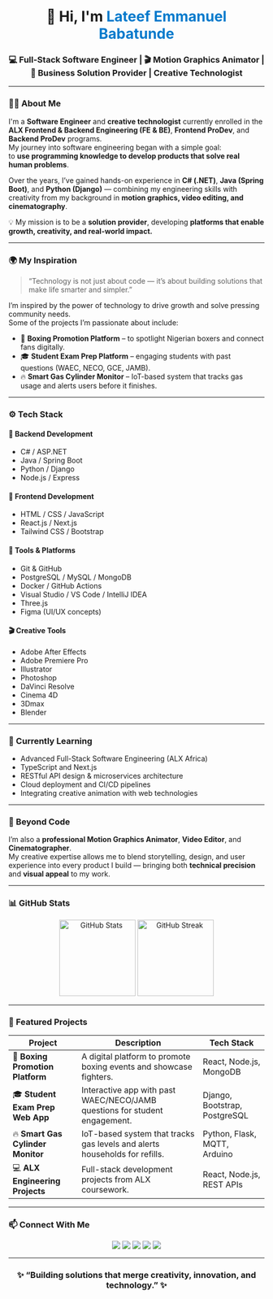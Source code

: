 <!-- Profile Header -->
<h1 align="center">👋 Hi, I'm <span style="color:#007acc;">Lateef Emmanuel Babatunde</span></h1>
<h3 align="center">💻 Full-Stack Software Engineer | 🎬 Motion Graphics Animator | 🚀 Business Solution Provider | Creative Technologist </h3>

---

<!-- Introduction -->
### 👨‍💻 About Me  

I'm a **Software Engineer** and **creative technologist** currently enrolled in the **ALX Frontend & Backend Engineering (FE & BE)**, **Frontend ProDev**, and **Backend ProDev** programs.  
My journey into software engineering began with a simple goal:  
to **use programming knowledge to develop products that solve real human problems**.  

Over the years, I’ve gained hands-on experience in **C# (.NET)**, **Java (Spring Boot)**, and **Python (Django)** — combining my engineering skills with creativity from my background in **motion graphics, video editing, and cinematography**.

💡 My mission is to be a **solution provider**, developing **platforms that enable growth, creativity, and real-world impact.**

---

<!-- Inspiration -->
### 🌍 My Inspiration  

> “Technology is not just about code — it’s about building solutions that make life smarter and simpler.”

I’m inspired by the power of technology to drive growth and solve pressing community needs.  
Some of the projects I’m passionate about include:  
- 🥊 **Boxing Promotion Platform** – to spotlight Nigerian boxers and connect fans digitally.  
- 🎓 **Student Exam Prep Platform** – engaging students with past questions (WAEC, NECO, GCE, JAMB).  
- 🔥 **Smart Gas Cylinder Monitor** – IoT-based system that tracks gas usage and alerts users before it finishes.  

---

<!-- Skills -->
### ⚙️ Tech Stack  

#### 💾 Backend Development
- C# / ASP.NET  
- Java / Spring Boot  
- Python / Django  
- Node.js / Express  

#### 🎨 Frontend Development
- HTML / CSS / JavaScript  
- React.js / Next.js  
- Tailwind CSS / Bootstrap  

#### 🧰 Tools & Platforms
- Git & GitHub  
- PostgreSQL / MySQL / MongoDB  
- Docker / GitHub Actions  
- Visual Studio / VS Code / IntelliJ IDEA
- Three.js
- Figma (UI/UX concepts)

#### 🎬 Creative Tools
- Adobe After Effects  
- Adobe Premiere Pro
- Illustrator
- Photoshop  
- DaVinci Resolve  
- Cinema 4D
- 3Dmax
- Blender


---

<!-- Learning Section -->
### 🚀 Currently Learning  
- Advanced Full-Stack Software Engineering (ALX Africa)  
- TypeScript and Next.js  
- RESTful API design & microservices architecture  
- Cloud deployment and CI/CD pipelines  
- Integrating creative animation with web technologies  

---

<!-- Experience -->
### 🧩 Beyond Code  

I’m also a **professional Motion Graphics Animator**, **Video Editor**, and **Cinematographer**.  
My creative expertise allows me to blend storytelling, design, and user experience into every product I build — bringing both **technical precision** and **visual appeal** to my work.

---

<!-- GitHub Stats -->
### 📊 GitHub Stats  

<p align="center">
  <img src="https://github-readme-stats.vercel.app/api?username=Blaemedia&show_icons=true&theme=tokyonight" alt="GitHub Stats" height="150" />
  <img src="https://github-readme-streak-stats.herokuapp.com/?user=Blaemedia&theme=tokyonight" alt="GitHub Streak" height="150" />
</p>

---

<!-- Projects -->
### 💼 Featured Projects  

| Project | Description | Tech Stack |
|----------|--------------|-------------|
| 🥊 **Boxing Promotion Platform** | A digital platform to promote boxing events and showcase fighters. | React, Node.js, MongoDB |
| 🎓 **Student Exam Prep Web App** | Interactive app with past WAEC/NECO/JAMB questions for student engagement. | Django, Bootstrap, PostgreSQL |
| 🔥 **Smart Gas Cylinder Monitor** | IoT-based system that tracks gas levels and alerts households for refills. | Python, Flask, MQTT, Arduino |
| 💻 **ALX Engineering Projects** | Full-stack development projects from ALX coursework. | React, Node.js, REST APIs |

---

<!-- Connect Section -->
### 📫 Connect With Me  

<p align="center">
  <a href="mailto:Blaemedia26@gmail.com" target="_blank"><img src="https://img.shields.io/badge/Email-D14836?style=for-the-badge&logo=gmail&logoColor=white"/></a>
  <a href="https://www.behance.net/blaemedia26889" target="_blank"><img src="https://img.shields.io/badge/Behance-1769ff?style=for-the-badge&logo=behance&logoColor=white"/></a>
  <a href="https://github.com/Blaemedia" target="_blank"><img src="https://img.shields.io/badge/GitHub-333?style=for-the-badge&logo=github&logoColor=white"/></a>
  <a href="https://twitter.com/LaembatOfficial" target="_blank"><img src="https://img.shields.io/badge/Twitter-1DA1F2?style=for-the-badge&logo=twitter&logoColor=white"/></a>
  <a href="https://sites.google.com/noun.edu.ng/laembat/home" target="_blank"><img src="https://img.shields.io/badge/Portfolio-0a0a0a?style=for-the-badge&logo=google-chrome&logoColor=white"/></a>
</p>

---

<!-- Footer -->
<h3 align="center">✨ “Building solutions that merge creativity, innovation, and technology.” ✨</h3>
